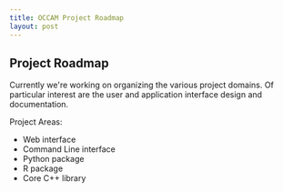 ```yaml
---
title: OCCAM Project Roadmap
layout: post
---
```


## Project Roadmap

Currently we're working on organizing the various project domains.  Of particular interest are the user and application interface design and documentation.

Project Areas:
* Web interface
* Command Line interface
* Python package
* R package
* Core C++ library
